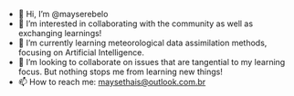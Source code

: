 - 👋 Hi, I’m @mayserebelo
- 👀 I’m interested in collaborating with the community as well as exchanging learnings!
- 🌱 I’m currently learning meteorological data assimilation methods, focusing on Artificial Intelligence.
- 💞️ I’m looking to collaborate on issues that are tangential to my learning focus. But nothing stops me from learning new things!
- 📫 How to reach me: maysethais@outlook.com.br

<!---
mayserebelo/mayserebelo is a ✨ special ✨ repository because its `README.md` (this file) appears on your GitHub profile.
You can click the Preview link to take a look at your changes.
--->
